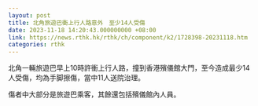```yaml
---
layout: post
title: 北角旅遊巴衝上行人路意外　至少14人受傷
date: 2023-11-18 14:20:43.000000000 +08:00
link: https://news.rthk.hk/rthk/ch/component/k2/1728398-20231118.htm
categories: rthk
---
```


北角一輛旅遊巴早上10時許衝上行人路，撞到香港殯儀館大門，至今造成最少14人受傷，均為手脚擦傷，當中11人送院治理。

傷者中大部分是旅遊巴乘客，其餘還包括殯儀館內人員。
